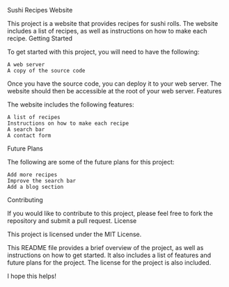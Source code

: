Sushi Recipes Website

This project is a website that provides recipes for sushi rolls. The website includes a list of recipes, as well as instructions on how to make each recipe.
Getting Started

To get started with this project, you will need to have the following:

    A web server
    A copy of the source code

Once you have the source code, you can deploy it to your web server. The website should then be accessible at the root of your web server.
Features

The website includes the following features:

    A list of recipes
    Instructions on how to make each recipe
    A search bar
    A contact form

Future Plans

The following are some of the future plans for this project:

    Add more recipes
    Improve the search bar
    Add a blog section

Contributing

If you would like to contribute to this project, please feel free to fork the repository and submit a pull request.
License

This project is licensed under the MIT License.

This README file provides a brief overview of the project, as well as instructions on how to get started. It also includes a list of features and future plans for the project. The license for the project is also included.

I hope this helps!